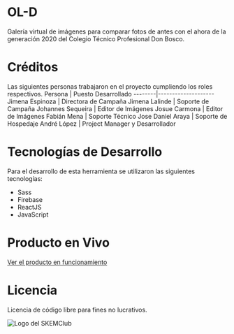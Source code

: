 # OL-D
Galería virtual de imágenes para comparar fotos de antes con el ahora de la generación 2020 del Colegio Técnico Profesional Don Bosco.

# Créditos
Las siguientes personas trabajaron en el proyecto cumpliendo los roles respectivos.
Persona | Puesto Desarrollado
--------|--------------------
Jimena Espinoza | Directora de Campaña
Jimena Lalinde | Soporte de Campaña
Johannes Sequeira | Editor de Imágenes
Josue Carmona | Editor de Imágenes
Fabián Mena | Soporte Técnico
Jose Daniel Araya | Soporte de Hospedaje
André López | Project Manager y Desarrollador

# Tecnologías de Desarrollo
Para el desarrollo de esta herramienta se utilizaron las siguientes tecnologías:
* Sass
* Firebase
* ReactJS
* JavaScript

# Producto en Vivo
[Ver el producto en funcionamiento](ol-d.site)

# Licencia
Licencia de código libre para fines no lucrativos. 

![Logo del SKEMClub](https://i.ibb.co/sCwh0cQ/Project-Web-App-Logo.png)
